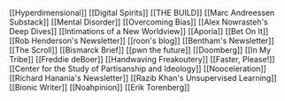 [[Hyperdimensional]]
[[Digital Spirits]]
[[THE BUILD]]
[[Marc Andreessen Substack]]
[[Mental Disorder]]
[[Overcoming Bias]]
[[Alex Nowrasteh's Deep Dives]]
[[Intimations of a New Worldview]]
[[Aporia]]
[[Bet On It]]
[[Rob Henderson's Newsletter]]
[[roon's blog]]
[[Bentham's Newsletter]]
[[The Scroll]]
[[Bismarck Brief]]
[[pwn the future]]
[[Doomberg]]
[[In My Tribe]]
[[Freddie deBoer]]
[[Handwaving Freakoutery]]
[[Faster, Please!]]
[[Center for the Study of Partisanship and Ideology]]
[[Nooceleration]]
[[Richard Hanania's Newsletter]]
[[Razib Khan's Unsupervised Learning]]
[[Bionic Writer]]
[[Noahpinion]]
[[Erik Torenberg]]

